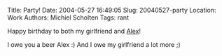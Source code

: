 Title: Party!
Date: 2004-05-27 16:49:05
Slug: 20040527-party
Location: Work
Authors: Michiel Scholten
Tags: rant

<p>Happy birthday to both my girlfriend and <a href="http://alextreme.org/">Alex</a>!</p>
<p>I owe you a beer Alex :) And I owe my girlfriend a lot more ;)</p>
